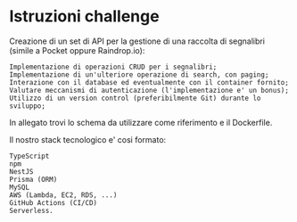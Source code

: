 # Istruzioni challenge

Creazione di un set di API per la gestione di una raccolta di segnalibri (simile a Pocket oppure Raindrop.io):

    Implementazione di operazioni CRUD per i segnalibri;
    Implementazione di un'ulteriore operazione di search, con paging;
    Interazione con il database ed eventualmente con il container fornito;
    Valutare meccanismi di autenticazione (l'implementazione e' un bonus);
    Utilizzo di un version control (preferibilmente Git) durante lo sviluppo;

In allegato trovi lo schema da utilizzare come riferimento e il Dockerfile.

Il nostro stack tecnologico e' cosi formato:

    TypeScript
    npm
    NestJS
    Prisma (ORM)
    MySQL
    AWS (Lambda, EC2, RDS, ...)
    GitHub Actions (CI/CD)
    Serverless.
